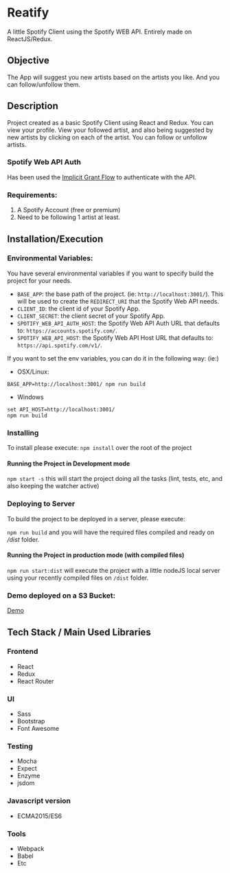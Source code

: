 # Reatify 
  
A little Spotify Client using the Spotify WEB API. Entirely made on ReactJS/Redux.

## Objective
The App will suggest you new artists based on the artists you like. And you can follow/unfollow them.

## Description
Project created as a basic Spotify Client using React and Redux.
You can view your profile. View your followed artist, and also being suggested by new artists by clicking on each of the artist.
You can follow or unfollow artists.

### Spotify Web API Auth
Has been used the [Implicit Grant Flow](https://developer.spotify.com/web-api/authorization-guide/#implicit-grant-flow) to authenticate with the API.

### Requirements: 
1. A Spotify Account (free or premium)
2. Need to be following 1 artist at least.

## Installation/Execution

### Environmental Variables:

You have several environmental variables if you want to specify build the project for your needs.

- `BASE_APP`: the base path of the project. (ie: `http://localhost:3001/`). This will be used to create the `REDIRECT_URI` that the Spotify Web API needs.
- `CLIENT_ID`: the client id of your Spotify App.
- `CLIENT_SECRET`: the client secret of your Spotify App.
- `SPOTIFY_WEB_API_AUTH_HOST`: the Spotify Web API Auth URL that defaults to: `https://accounts.spotify.com/`.
- `SPOTIFY_WEB_API_HOST`: the Spotify Web API Host URL that defaults to: `https://api.spotify.com/v1/`.

If you want to set the env variables, you can do it in the following way: (ie:)

- OSX/Linux:
```
BASE_APP=http://localhost:3001/ npm run build
```

- Windows
```
set API_HOST=http://localhost:3001/
npm run build
```

### Installing
To install please execute: 
`npm install` over the root of the project

#### Running the Project in Development mode
`npm start -s` this will start the project doing all the tasks (lint, tests, etc, and also keeping the watcher active)

### Deploying to Server
To build the project to be deployed in a server, please execute:

`npm run build` and you will have the required files compiled and ready on */dist* folder. 

#### Running the Project in production mode (with compiled files)
`npm run start:dist` will execute the project with a little nodeJS local server using your recently compiled files on `/dist` folder.

### Demo deployed on a S3 Bucket: 
[Demo](http://reatify.s3-website.us-east-2.amazonaws.com/)

## Tech Stack / Main Used Libraries

### Frontend
- React
- Redux 
- React Router

### UI
- Sass
- Bootstrap 
- Font Awesome

### Testing
- Mocha
- Expect 
- Enzyme
- jsdom

### Javascript version
- ECMA2015/ES6

### Tools
- Webpack
- Babel
- Etc
